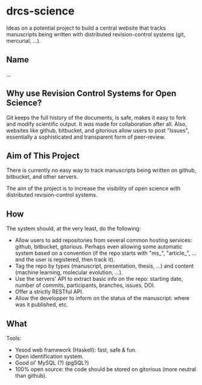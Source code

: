 drcs-science
============
Ideas on a potential project to build a central website that tracks
manuscripts being written with distributed revision-control systems (git,
mercurial, ...).

Name
----
...

Why use Revision Control Systems for Open Science?
--------------------------------------------------
Git keeps the full history of the documents, is safe, makes it easy to fork
and modify scientific output. It *was* made for collaboration after all.
Also, websites like github, bitbucket, and gitorious allow users to post
"Issues", essentially a sophisticated and transparent form of peer-review.

Aim of This Project
-------------------
There is currently no easy way to track manuscripts being written
on github, bitbucket, and other servers. 

The aim of the project is to increase the visibility of open science with distributed revision-control
systems.

How
---
The system should, at the very least, do the following:

* Allow users to add repositories from several common hosting services: github,
bitbucket, gitorious. Perhaps even allowing some automatic system based on
a convention (if the repo starts with "ms_", "article_", ... and the user is
registered, then track it).
* Tag the repo by types (manuscript, presentation, thesis, ...) and content
(machine learning, molecular evolution, ...).
* Use the servers' API to extract basic info on the repo: starting date,
number of commits, participants, branches, issues, DOI.
* Offer a strictly RESTful API.
* Allow the developper to inform on the status of the manuscript: where was it published, etc.

What
----
Tools:

* Yesod web framework (Haskell): fast, safe & fun.
* Open identification system.
* Good ol' MySQL (?) (pgSQL?)
* 100% open source: the code should be stored on gitorious (more neutral than github).
